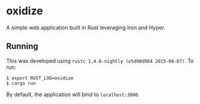 # oxidize

A simple web application built in Rust leveraging Iron and Hyper.

## Running

This was developed using `rustc 1.4.0-nightly (e5d90d984 2015-08-07)`. To run:

```
$ export RUST_LOG=oxidize
$ cargo run
```

By default, the application will bind to `localhost:3000`.

